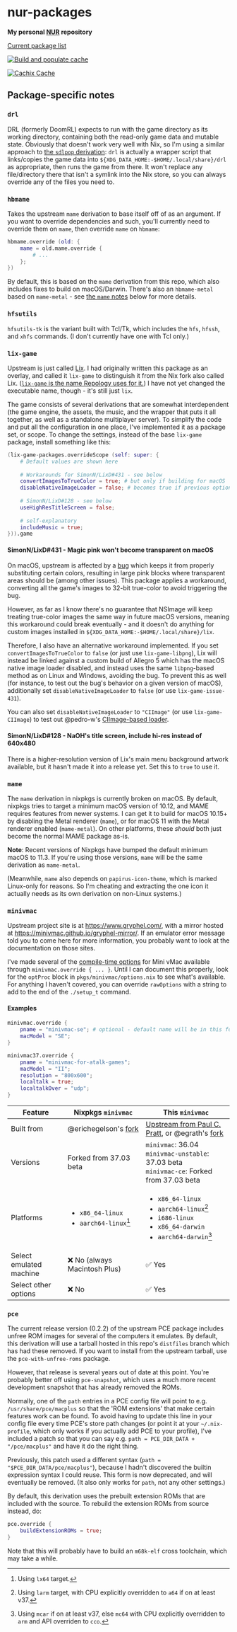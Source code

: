# nur-packages

**My personal [NUR](https://github.com/nix-community/NUR) repository**

[Current package list](https://nur.nix-community.org/repos/rhys-t/)

<!-- Remove this if you don't use github actions -->
[![Build and populate cache](https://github.com/Rhys-T/nur-packages/workflows/Build%20and%20populate%20cache/badge.svg)](https://github.com/Rhys-T/nur-packages/actions/workflows/build.yml)

<!--
Uncomment this if you use travis:

[![Build Status](https://travis-ci.com/<YOUR_TRAVIS_USERNAME>/nur-packages.svg?branch=master)](https://travis-ci.com/<YOUR_TRAVIS_USERNAME>/nur-packages)
-->
[![Cachix Cache](https://img.shields.io/badge/cachix-rhys--t-blue.svg)](https://rhys-t.cachix.org)

## Package-specific notes

### `drl`

DRL (formerly DoomRL) expects to run with the game directory as its working directory, containing both the read-only game data and mutable state. Obviously that doesn't work very well with Nix, so I'm using a similar approach to [the `sdlpop` derivation](https://github.com/NixOS/nixpkgs/blob/master/pkgs/by-name/sd/sdlpop/package.nix): `drl` is actually a wrapper script that links/copies the game data into `${XDG_DATA_HOME:-$HOME/.local/share}/drl` as appropriate, then runs the game from there. It won't replace any file/directory there that isn't a symlink into the Nix store, so you can always override any of the files you need to.

### `hbmame`

Takes the upstream `mame` derivation to base itself off of as an argument. If you want to override dependencies and such, you'll currently need to override them on `mame`, then override `mame` on `hbmame`:

```nix
hbmame.override (old: {
    mame = old.mame.override {
        # ...
    };
})
```

By default, this is based on the `mame` derivation from this repo, which also includes fixes to build on macOS/Darwin. There's also an `hbmame-metal` based on `mame-metal` - see [the `mame` notes](#mame) below for more details.

### `hfsutils`

`hfsutils-tk` is the variant built with Tcl/Tk, which includes the `hfs`, `hfssh`, and `xhfs` commands. (I don't currently have one with Tcl only.)

### `lix-game`

Upstream is just called [Lix](https://www.lixgame.com/). I had originally written this package as an overlay, and called it `lix-game` to distinguish it from the Nix fork also called Lix. ([`lix-game` is the name Repology uses for it.](https://repology.org/project/lix-game/versions)) I have not yet changed the executable name, though - it's still just `lix`.

The game consists of several derivations that are somewhat interdependent (the game engine, the assets, the music, and the wrapper that puts it all together, as well as a standalone multiplayer server). To simplify the code and put all the configuration in one place, I've implemented it as a package set, or scope. To change the settings, instead of the base `lix-game` package, install something like this:
```nix
(lix-game-packages.overrideScope (self: super: {
    # Default values are shown here
    
    # Workarounds for SimonN/LixD#431 - see below
    convertImagesToTrueColor = true; # but only if building for macOS
    disableNativeImageLoader = false; # becomes true if previous option is disabled on macOS
    
    # SimonN/LixD#128 - see below
    useHighResTitleScreen = false;
    
    # self-explanatory
    includeMusic = true;
})).game
```

#### SimonN/LixD#431 - Magic pink won't become transparent on macOS

On macOS, upstream is affected by a [bug](https://github.com/SimonN/LixD/issues/431) which keeps it from properly substituting certain colors, resulting in large pink blocks where transparent areas should be (among other issues). This package applies a workaround, converting all the game's images to 32-bit true-color to avoid triggering the bug.

However, as far as I know there's no guarantee that NSImage will keep treating true-color images the same way in future macOS versions, meaning this workaround could break eventually - and it doesn't do anything for custom images installed in `${XDG_DATA_HOME:-$HOME/.local/share}/lix`.

Therefore, I also have an alternative workaround implemented. If you set `convertImagesToTrueColor` to `false` (or just use `lix-game-libpng`), Lix will instead be linked against a custom build of Allegro 5 which has the macOS native image loader disabled, and instead uses the same `libpng`-based method as on Linux and Windows, avoiding the bug. To prevent this as well (for instance, to test out the bug's behavior on a given version of macOS), additionally set `disableNativeImageLoader` to `false` (or use `lix-game-issue-431`).

You can also set `disableNativeImageLoader` to `"CIImage"` (or use `lix-game-CIImage`) to test out @pedro-w's [CIImage-based loader](https://github.com/liballeg/allegro5/issues/1531#issuecomment-1950198051).

#### SimonN/LixD#128 - NaOH's title screen, include hi-res instead of 640x480

There is a higher-resolution version of Lix's main menu background artwork available, but it hasn't made it into a release yet. Set this to `true` to use it.

### `mame`

The `mame` derivation in nixpkgs is currently broken on macOS. By default, nixpkgs tries to target a minimum macOS version of 10.12, and MAME requires features from newer systems. I can get it to build for macOS 10.15+ by disabling the Metal renderer (`mame`), or for macOS 11 with the Metal renderer enabled (`mame-metal`). On other platforms, these _should_ both just become the normal MAME package as-is.

**Note**: Recent versions of Nixpkgs have bumped the default minimum macOS to 11.3. If you're using those versions, `mame` will be the same derivation as `mame-metal`.

(Meanwhile, `mame` also depends on `papirus-icon-theme`, which is marked Linux-only for reasons. So I'm cheating and extracting the one icon it actually needs as its own derivation on non-Linux systems.)

### `minivmac`

Upstream project site is at <https://www.gryphel.com/>, with a mirror hosted at <https://minivmac.github.io/gryphel-mirror/>. If an emulator error message told you to come here for more information, you probably want to look at the documentation on those sites.

I've made several of the [compile-time options](https://www.gryphel.com/c/minivmac/options.html) for Mini vMac available through `minivmac.override { ... }`. Until I can document this properly, look for the `optProc` block in `pkgs/minivmac/options.nix` to see what's available. For anything I haven't covered, you can override `rawOptions` with a string to add to the end of the `./setup_t` command.

#### Examples

```nix
minivmac.override {
    pname = "minivmac-se"; # optional - default name will be in this format
    macModel = "SE";
}
```

```nix
minivmac37.override {
    pname = "minivmac-for-atalk-games";
    macModel = "II";
    resolution = "800x600";
    localtalk = true;
    localtalkOver = "udp";
}
```

| Feature                 | Nixpkgs `minivmac`                                                | This `minivmac`                                                                                                                                    |
| ----------------------- | ----------------------------------------------------------------- | -------------------------------------------------------------------------------------------------------------------------------------------------- |
| Built from              | @erichegelson's [fork](https://github.com/erichegelson/minivmac)  | [Upstream from Paul C. Pratt](https://gryphel.com/c/minivmac/), or @egrath's [fork](https://github.com/minivmac/minivmac)                          |
| Versions                | Forked from 37.03 beta                                            | `minivmac`: 36.04<br>`minivmac-unstable`: 37.03 beta<br>`minivmac-ce`: Forked from 37.03 beta                                                      |
| Platforms               | <ul><li>`x86_64-linux`</li><li>`aarch64-linux`[^mvarm1]</li></ul> | <ul><li>`x86_64-linux`</li><li>`aarch64-linux`[^mvarm2]</li><li>`i686-linux`</li><li>`x86_64-darwin`</li><li>`aarch64-darwin`[^mvarmmac]</li></ul> |
| Select emulated machine | ❌ No (always Macintosh Plus)                                     | ✅ Yes                                                                                                                                             |
| Select other options    | ❌ No                                                             | ✅ Yes                                                                                                                                             |

[^mvarm1]: Using `lx64` target.
[^mvarm2]: Using `larm` target, with CPU explicitly overridden to `a64` if on at least v37.
[^mvarmmac]: Using `mcar` if on at least v37, else `mc64` with CPU explicitly overridden to `arm` and API overriden to `cco`.

### `pce`

The current release version (0.2.2) of the upstream PCE package includes unfree ROM images for several of the computers it emulates. By default, this derivation will use a tarball hosted in this repo's `distfiles` branch which has had these removed. If you want to install from the upstream tarball, use the `pce-with-unfree-roms` package.

However, that release is several years out of date at this point. You're probably better off using `pce-snapshot`, which uses a much more recent development snapshot that has already removed the ROMs.

Normally, one of the `path` entries in a PCE config file will point to e.g. `/usr/share/pce/macplus` so that the 'ROM extensions' that make certain features work can be found. To avoid having to update this line in your config file every time PCE's store path changes (or point it at your `~/.nix-profile`, which only works if you actually add PCE to your profile), I've included a patch so that you can say e.g. `path = PCE_DIR_DATA + "/pce/macplus"` and have it do the right thing.

Previously, this patch used a different syntax (`path = "$PCE_DIR_DATA/pce/macplus"`), because I hadn't discovered the builtin expression syntax I could reuse. This form is now deprecated, and will eventually be removed. (It also only works for `path`, not any other settings.)

By default, this derivation uses the prebuilt extension ROMs that are included with the source. To rebuild the extension ROMs from source instead, do:
```nix
pce.override {
    buildExtensionROMs = true;
}
```
Note that this will probably have to build an `m68k-elf` cross toolchain, which may take a while.
